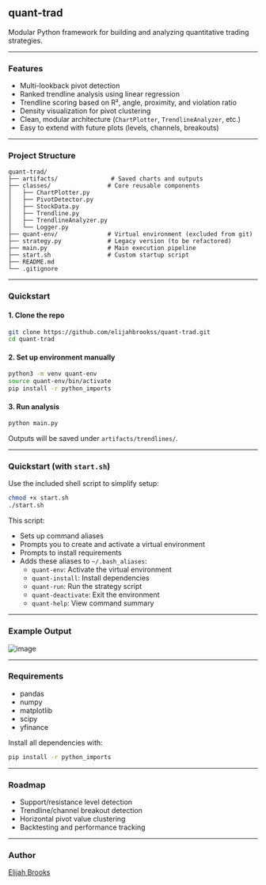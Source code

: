 ## quant-trad

Modular Python framework for building and analyzing quantitative trading strategies.

---

### Features

- Multi-lookback pivot detection
- Ranked trendline analysis using linear regression
- Trendline scoring based on R², angle, proximity, and violation ratio
- Density visualization for pivot clustering
- Clean, modular architecture (`ChartPlotter`, `TrendlineAnalyzer`, etc.)
- Easy to extend with future plots (levels, channels, breakouts)

---

### Project Structure

```
quant-trad/
├── artifacts/               # Saved charts and outputs
├── classes/                # Core reusable components
│   ├── ChartPlotter.py
│   ├── PivotDetector.py
│   ├── StockData.py
│   ├── Trendline.py
│   ├── TrendlineAnalyzer.py
│   └── Logger.py
├── quant-env/              # Virtual environment (excluded from git)
├── strategy.py             # Legacy version (to be refactored)
├── main.py                 # Main execution pipeline
├── start.sh                # Custom startup script
├── README.md
└── .gitignore
```

---

### Quickstart

#### 1. Clone the repo

```bash
git clone https://github.com/elijahbrookss/quant-trad.git
cd quant-trad
```

#### 2. Set up environment manually

```bash
python3 -m venv quant-env
source quant-env/bin/activate
pip install -r python_imports
```

#### 3. Run analysis

```bash
python main.py
```

Outputs will be saved under `artifacts/trendlines/`.

---

### Quickstart (with `start.sh`)

Use the included shell script to simplify setup:

```bash
chmod +x start.sh
./start.sh
```

This script:
- Sets up command aliases
- Prompts you to create and activate a virtual environment
- Prompts to install requirements
- Adds these aliases to `~/.bash_aliases`:
  - `quant-env`: Activate the virtual environment
  - `quant-install`: Install dependencies
  - `quant-run`: Run the strategy script
  - `quant-deactivate`: Exit the environment
  - `quant-help`: View command summary

---

### Example Output
![image](https://github.com/user-attachments/assets/408f75f3-cb4c-4a89-93da-4418583ab046)

---

### Requirements

- pandas
- numpy
- matplotlib
- scipy
- yfinance

Install all dependencies with:

```bash
pip install -r python_imports
```

---

### Roadmap

- Support/resistance level detection
- Trendline/channel breakout detection
- Horizontal pivot value clustering
- Backtesting and performance tracking

---

### Author

[Elijah Brooks](https://github.com/elijahbrookss)
